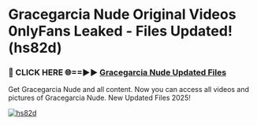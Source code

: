 # Gracegarcia Nude Original Videos 0nlyFans Leaked - Files Updated! (hs82d)

<h3>🔴 CLICK HERE 🌐==►► <a href="https://tinyurl.com/52m3yx9h" rel="nofollow">Gracegarcia Nude Updated Files</a></h3>

Get Gracegarcia Nude and all content. Now you can access all videos and pictures of Gracegarcia Nude. New Updated Files 2025!

[![hs82d](https://i.imgur.com/TnHtlc8.gif)](https://tinyurl.com/52m3yx9h)
